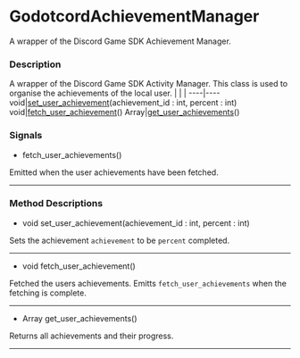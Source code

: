 # GodotcordAchievementManager

A wrapper of the Discord Game SDK Achievement Manager.
### Description

A wrapper of the Discord Game SDK Activity Manager. This class is used to organise the achievements of the local user.
| | |
----|----
void|[set_user_achievement](#set_user_achievement)(achievement_id : int, percent : int)
void|[fetch_user_achievement](#fetch_user_achievement)()
Array|[get_user_achievements](#get_user_achievements)()

### Signals

* fetch_user_achievements()

Emitted when the user achievements have been fetched.

----
### Method Descriptions

* <a name="set_user_achievement"></a> void set_user_achievement(achievement_id : int, percent : int)

Sets the achievement `achievement` to be `percent` completed.

----
* <a name="fetch_user_achievement"></a> void fetch_user_achievement()

Fetched the users achievements. Emitts `fetch_user_achievements` when the fetching is complete.

----
* <a name="get_user_achievements"></a> Array get_user_achievements()

Returns all achievements and their progress.

----

